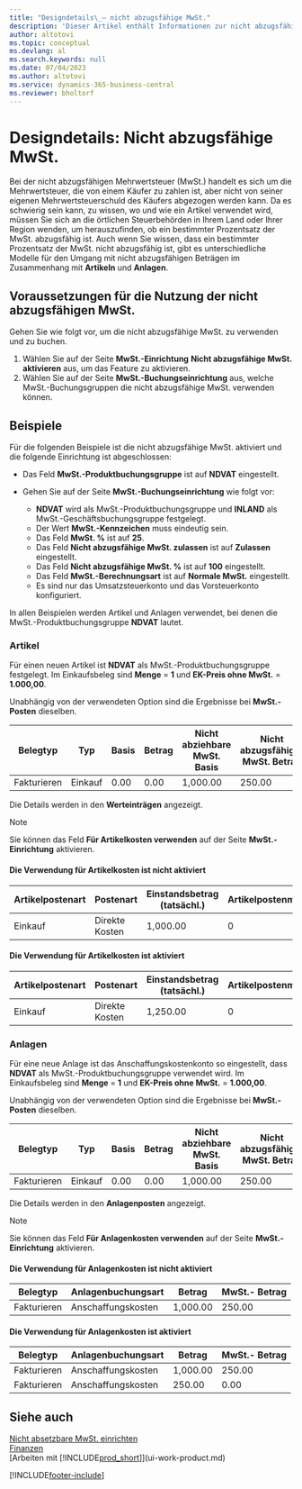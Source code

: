 ```yaml
---
title: "Designdetails\_– nicht abzugsfähige MwSt."
description: 'Dieser Artikel enthält Informationen zur nicht abzugsfähigen Mehrwertsteuer (MwSt.), die von einem Käufer zu zahlen ist, aber nicht von seiner eigenen Mehrwertsteuerschuld des Käufers abgezogen werden kann.'
author: altotovi
ms.topic: conceptual
ms.devlang: al
ms.search.keywords: null
ms.date: 07/04/2023
ms.author: altotovi
ms.service: dynamics-365-business-central
ms.reviewer: bholtorf
---
```


# <a name="design-details-non-deductible-vat"></a>Designdetails: Nicht abzugsfähige MwSt.

Bei der nicht abzugsfähigen Mehrwertsteuer (MwSt.) handelt es sich um die Mehrwertsteuer, die von einem Käufer zu zahlen ist, aber nicht von seiner eigenen Mehrwertsteuerschuld des Käufers abgezogen werden kann. Da es schwierig sein kann, zu wissen, wo und wie ein Artikel verwendet wird, müssen Sie sich an die örtlichen Steuerbehörden in Ihrem Land oder Ihrer Region wenden, um herauszufinden, ob ein bestimmter Prozentsatz der MwSt. abzugsfähig ist. Auch wenn Sie wissen, dass ein bestimmter Prozentsatz der MwSt. nicht abzugsfähig ist, gibt es unterschiedliche Modelle für den Umgang mit nicht abzugsfähigen Beträgen im Zusammenhang mit **Artikeln** und **Anlagen**.

## <a name="prerequisites-for-using-non-deductible-vat"></a>Voraussetzungen für die Nutzung der nicht abzugsfähigen MwSt.

Gehen Sie wie folgt vor, um die nicht abzugsfähige MwSt. zu verwenden und zu buchen.

1. Wählen Sie auf der Seite **MwSt.-Einrichtung** **Nicht abzugsfähige MwSt. aktivieren** aus, um das Feature zu aktivieren.
2. Wählen Sie auf der Seite **MwSt.-Buchungseinrichtung** aus, welche MwSt.-Buchungsgruppen die nicht abzugsfähige MwSt. verwenden können.

## <a name="examples"></a>Beispiele

Für die folgenden Beispiele ist die nicht abzugsfähige MwSt. aktiviert und die folgende Einrichtung ist abgeschlossen:

- Das Feld **MwSt.-Produktbuchungsgruppe** ist auf **NDVAT** eingestellt.
- Gehen Sie auf der Seite **MwSt.-Buchungseinrichtung** wie folgt vor:

    - **NDVAT** wird als MwSt.-Produktbuchungsgruppe und **INLAND** als MwSt.-Geschäftsbuchungsgruppe festgelegt.
    - Der Wert **MwSt.-Kennzeichen** muss eindeutig sein.
    - Das Feld **MwSt. %** ist auf **25**.
    - Das Feld **Nicht abzugsfähige MwSt. zulassen** ist auf **Zulassen** eingestellt.
    - Das Feld **Nicht abzugsfähige MwSt. %** ist auf **100** eingestellt.
    - Das Feld **MwSt.-Berechnungsart** ist auf **Normale MwSt.** eingestellt.
    - Es sind nur das Umsatzsteuerkonto und das Vorsteuerkonto konfiguriert.

In allen Beispielen werden Artikel und Anlagen verwendet, bei denen die MwSt.-Produktbuchungsgruppe **NDVAT** lautet.

### <a name="items"></a>Artikel

Für einen neuen Artikel ist **NDVAT** als MwSt.-Produktbuchungsgruppe festgelegt. Im Einkaufsbeleg sind **Menge** = **1** und **EK-Preis ohne MwSt.** = **1.000,00**.

Unabhängig von der verwendeten Option sind die Ergebnisse bei **MwSt.-Posten** dieselben.

| Belegtyp | Typ | Basis | Betrag | Nicht abziehbare MwSt. Basis | Nicht abzugsfähiger MwSt. Betrag |
|---|---|---|---|---|---|
| Fakturieren | Einkauf | 0.00 | 0.00 | 1,000.00 | 250.00 |

Die Details werden in den **Werteinträgen** angezeigt.

> [!NOTE]
> Sie können das Feld **Für Artikelkosten verwenden** auf der Seite **MwSt.-Einrichtung** aktivieren.

#### <a name="use-for-item-cost-isnt-enabled"></a>Die Verwendung für Artikelkosten ist nicht aktiviert

| Artikelpostenart | Postenart | Einstandsbetrag (tatsächl.) | Artikelpostenmenge |
|---|---|---|---|
| Einkauf | Direkte Kosten | 1,000.00 | 0 |

#### <a name="use-for-item-cost-is-enabled"></a>Die Verwendung für Artikelkosten ist aktiviert

| Artikelpostenart | Postenart | Einstandsbetrag (tatsächl.) | Artikelpostenmenge |
|---|---|---|---|
| Einkauf | Direkte Kosten | 1,250.00 | 0 |

### <a name="fixed-assets"></a>Anlagen

Für eine neue Anlage ist das Anschaffungskostenkonto so eingestellt, dass **NDVAT** als MwSt.-Produktbuchungsgruppe verwendet wird. Im Einkaufsbeleg sind **Menge** = **1** und **EK-Preis ohne MwSt.** = **1.000,00**.

Unabhängig von der verwendeten Option sind die Ergebnisse bei **MwSt.-Posten** dieselben.

| Belegtyp | Typ | Basis | Betrag | Nicht abziehbare MwSt. Basis | Nicht abzugsfähiger MwSt. Betrag |
|---|---|---|---|---|---|
| Fakturieren | Einkauf | 0.00 | 0.00 | 1,000.00 | 250.00 |

Die Details werden in den **Anlagenposten** angezeigt.

> [!NOTE]
> Sie können das Feld **Für Anlagenkosten verwenden** auf der Seite **MwSt.-Einrichtung** aktivieren.

#### <a name="use-for-fixed-asset-cost-isnt-enabled"></a>Die Verwendung für Anlagenkosten ist nicht aktiviert

| Belegtyp | Anlagenbuchungsart | Betrag | MwSt.- Betrag |
|---|---|---|---|
| Fakturieren | Anschaffungskosten | 1,000.00 | 250.00 |

#### <a name="use-for-fixed-asset-cost-is-enabled"></a>Die Verwendung für Anlagenkosten ist aktiviert

| Belegtyp | Anlagenbuchungsart | Betrag | MwSt.- Betrag |
|---|---|---|---|
| Fakturieren | Anschaffungskosten | 1,000.00 | 250.00 |
| Fakturieren | Anschaffungskosten | 250.00 | 0.00 |

## <a name="see-also"></a>Siehe auch

[Nicht absetzbare MwSt. einrichten](finance-setup-nondeductible-vat.md)  
[Finanzen](finance.md)  
[Arbeiten mit [!INCLUDE[prod_short](includes/prod_short.md)]](ui-work-product.md)

[!INCLUDE[footer-include](includes/footer-banner.md)]
